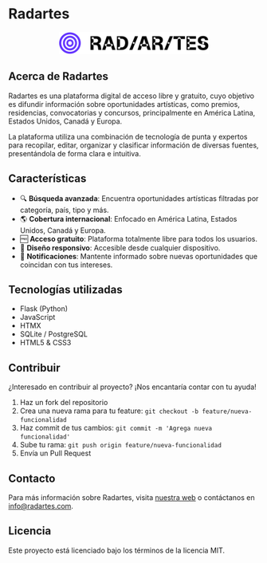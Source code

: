 # Radartes

<p align="center">
  <img src="static/public/nuevoLogo.svg" alt="Radartes Logo" width="300">
</p>

## Acerca de Radartes

Radartes es una plataforma digital de acceso libre y gratuito, cuyo objetivo es difundir información sobre oportunidades artísticas, como premios, residencias, convocatorias y concursos, principalmente en América Latina, Estados Unidos, Canadá y Europa.

La plataforma utiliza una combinación de tecnología de punta y expertos para recopilar, editar, organizar y clasificar información de diversas fuentes, presentándola de forma clara e intuitiva.

## Características

- 🔍 **Búsqueda avanzada**: Encuentra oportunidades artísticas filtradas por categoría, país, tipo y más.
- 🌎 **Cobertura internacional**: Enfocado en América Latina, Estados Unidos, Canadá y Europa.
- 🆓 **Acceso gratuito**: Plataforma totalmente libre para todos los usuarios.
- 📱 **Diseño responsivo**: Accesible desde cualquier dispositivo.
- 🔔 **Notificaciones**: Mantente informado sobre nuevas oportunidades que coincidan con tus intereses.

## Tecnologías utilizadas

- Flask (Python)
- JavaScript
- HTMX
- SQLite / PostgreSQL
- HTML5 & CSS3

## Contribuir

¿Interesado en contribuir al proyecto? ¡Nos encantaría contar con tu ayuda!

1. Haz un fork del repositorio
2. Crea una nueva rama para tu feature: `git checkout -b feature/nueva-funcionalidad`
3. Haz commit de tus cambios: `git commit -m 'Agrega nueva funcionalidad'`
4. Sube tu rama: `git push origin feature/nueva-funcionalidad`
5. Envía un Pull Request

## Contacto

Para más información sobre Radartes, visita [nuestra web](https://radartes.com) o contáctanos en [info@radartes.com](mailto:info@radartes.com).

## Licencia

Este proyecto está licenciado bajo los términos de la licencia MIT. 
